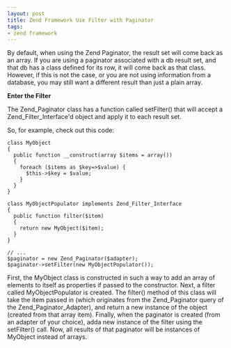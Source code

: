 ```yaml
---
layout: post
title: Zend Framework Use Filter with Paginator
tags:
- zend framework
---
```

By default, when using the Zend Paginator, the result set will come back as an array.  If you are using a paginator associated with a db result set, and that db has a class defined for its row, it will come back as that class.  However, if this is not the case, or you are not using information from a database, you may still want a different result than just a plain array.

**Enter the Filter**

The Zend_Paginator class has a function called setFilter() that will accept a Zend_Filter_Interface'd object and apply it to each result set.

So, for example, check out this code:

```php?start_inline=1
class MyObject
{
  public function __construct(array $items = array())
  {
    foreach ($items as $key=>$value) {
      $this->$key = $value;
    }
  }
}

class MyObjectPopulator implements Zend_Filter_Interface
{
  public function filter($item)
  {
    return new MyObject($item);
  }
}

// ...
$paginator = new Zend_Paginator($adapter);
$paginator->setFilter(new MyObjectPopulator());
``` 

First, the MyObject class is constructed in such a way to add an array of elements to itself as properties if passed to the constructor.  Next, a filter called MyObjectPopulator is created.  The filter() method of this class will take the item passed in (which originates from the Zend_Paginator query of the Zend_Paginator_Adapter), and return a new instance of the object (created from that array item).  Finally, when the paginator is created (from an adapter of your choice), adda  new instance of the filter using the setFilter() call.  Now, all results of that paginator will be instances of MyObject instead of arrays.
